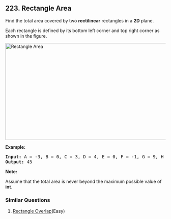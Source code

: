 ## 223. Rectangle Area

<p>Find the total area covered by two <strong>rectilinear</strong> rectangles in a <strong>2D</strong> plane.</p>

<p>Each rectangle is defined by its bottom left corner and top right corner as shown in the figure.</p>

<p><img alt="Rectangle Area" src="https://assets.leetcode.com/uploads/2018/10/22/rectangle_area.png" style="width: 542px; height: 304px;" /></p>

<p><strong>Example:</strong></p>

<pre>
<strong>Input: </strong>A = <span id="example-input-1-1">-3</span>, B = <span id="example-input-1-2">0</span>, C = <span id="example-input-1-3">3</span>, D = <span id="example-input-1-4">4</span>, E = <span id="example-input-1-5">0</span>, F = <span id="example-input-1-6">-1</span>, G = <span id="example-input-1-7">9</span>, H = <span id="example-input-1-8">2</span>
<strong>Output: </strong><span id="example-output-1">45</span></pre>

<p><strong>Note:</strong></p>

<p>Assume that the total area is never beyond the maximum possible value of <strong>int</strong>.</p>


### Similar Questions
  1. [Rectangle Overlap](https://github.com/openset/leetcode/tree/master/solution/rectangle-overlap)(Easy)
